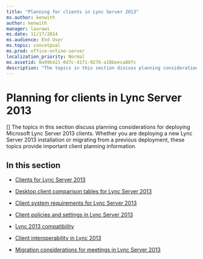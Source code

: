 ```yaml
---
title: "Planning for clients in Lync Server 2013"
ms.author: kenwith
author: kenwith
manager: laurawi
ms.date: 11/17/2014
ms.audience: End User
ms.topic: concetpual
ms.prod: office-online-server
localization_priority: Normal
ms.assetid: 0a99b421-0d7c-41f1-9276-a18beeca86fc
description: "The topics in this section discuss planning considerations for deploying Microsoft Lync Server 2013 clients. Whether you are deploying a new Lync Server 2013 installation or migrating from a previous deployment, these topics provide important client planning information."
---
```


# Planning for clients in Lync Server 2013
[]
The topics in this section discuss planning considerations for deploying Microsoft Lync Server 2013 clients. Whether you are deploying a new Lync Server 2013 installation or migrating from a previous deployment, these topics provide important client planning information.
  
## In this section

- [Clients for Lync Server 2013](clients-for-lync-server.md)
    
- [Desktop client comparison tables for Lync Server 2013](desktop-client-comparison-tables.md)
    
- [Client system requirements for Lync Server 2013](client-system-requirements.md)
    
- [Client policies and settings in Lync Server 2013](client-policies-and-settings.md)
    
- [Lync 2013 compatibility](lync-2013-compatibility.md)
    
- [Client interoperability in Lync 2013](client-interoperability-in-lync-2013.md)
    
- [Migration considerations for meetings in Lync Server 2013](migration-considerations-for-meetings.md)
    

